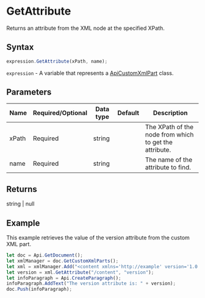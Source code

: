 # GetAttribute

Returns an attribute from the XML node at the specified XPath.

## Syntax

```javascript
expression.GetAttribute(xPath, name);
```

`expression` - A variable that represents a [ApiCustomXmlPart](../ApiCustomXmlPart.md) class.

## Parameters

| **Name** | **Required/Optional** | **Data type** | **Default** | **Description** |
| ------------- | ------------- | ------------- | ------------- | ------------- |
| xPath | Required | string |  | The XPath of the node from which to get the attribute. |
| name | Required | string |  | The name of the attribute to find. |

## Returns

string \| null

## Example

This example retrieves the value of the version attribute from the custom XML part.

```javascript editor-docx
let doc = Api.GetDocument();
let xmlManager = doc.GetCustomXmlParts();
let xml = xmlManager.Add("<content xmlns='http://example' version='1.0'></content>");
let version = xml.GetAttribute("/content", "version");
let infoParagraph = Api.CreateParagraph();
infoParagraph.AddText("The version attribute is: " + version);
doc.Push(infoParagraph);
```

